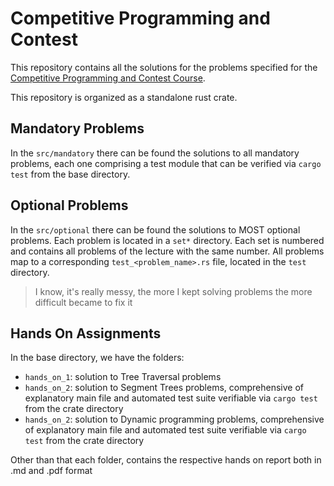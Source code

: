 # Competitive Programming and Contest

This repository contains all the solutions for the problems specified for the [Competitive Programming and Contest Course](https://pages.di.unipi.it/rossano/competitive/).

This repository is organized as a standalone rust crate.

## Mandatory Problems
In the `src/mandatory` there can be found the solutions to all mandatory problems, each one comprising a test module that can be verified via `cargo test` from the base directory.

## Optional Problems
In the `src/optional` there can be found the solutions to MOST optional problems. Each problem is located in a `set*` directory. Each set is numbered and contains all problems of the lecture with the same number.
All problems map to a corresponding `test_<problem_name>.rs` file, located in the `test` directory.

> I know, it's really messy, the more I kept solving problems the more difficult became to fix it

## Hands On Assignments
In the base directory, we have the folders:
- `hands_on_1`: solution to Tree Traversal problems
- `hands_on_2`: solution to Segment Trees problems, comprehensive of explanatory main file and 
automated test suite verifiable via `cargo test` from the crate directory
- `hands_on_2`: solution to Dynamic programming problems, comprehensive of explanatory main file and 
automated test suite verifiable via `cargo test` from the crate directory

Other than that each folder, contains the respective hands on report both in .md and .pdf format